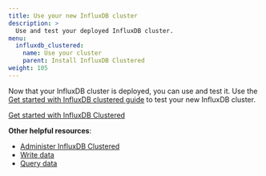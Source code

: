 ```yaml
---
title: Use your new InfluxDB cluster
description: >
  Use and test your deployed InfluxDB cluster.
menu:
  influxdb_clustered:
    name: Use your cluster
    parent: Install InfluxDB Clustered
weight: 105
---
```


Now that your InfluxDB cluster is deployed, you can use and test it.
Use the
[Get started with InfluxDB clustered guide](/influxdb/clustered/get-started/setup/)
to test your new InfluxDB cluster.

<a class="btn" href="/influxdb/clustered/get-started/setup/">Get started with InfluxDB Clustered</a>

**Other helpful resources**:

- [Administer InfluxDB Clustered](/influxdb/clustered/admin/)
- [Write data](/influxdb/clustered/write/)
- [Query data](/influxdb/clustered/query/)
